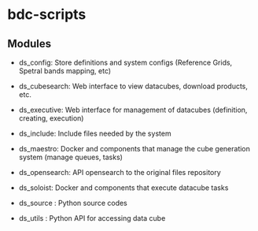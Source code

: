 # bdc-scripts

## Modules


* ds_config: Store definitions and system configs (Reference Grids, Spetral bands mapping, etc)

* ds_cubesearch: Web interface to view datacubes, download products, etc.

* ds_executive: Web interface for management of datacubes (definition, creating, execution)

* ds_include: Include files needed by the system

* ds_maestro: Docker and components that manage the cube generation system (manage queues, tasks)

* ds_opensearch: API opensearch to the original files repository

* ds_soloist: Docker and components that execute datacube tasks

* ds_source : Python source codes 

* ds_utils : Python API for accessing data cube


